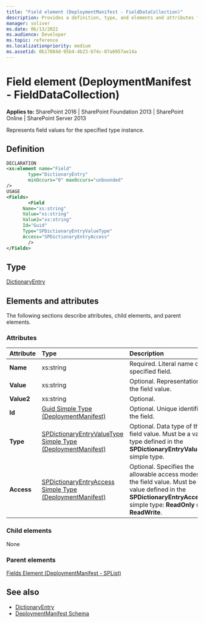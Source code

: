 ```yaml
---
title: "Field element (DeploymentManifest - FieldDataCollection)"
description: Provides a definition, type, and elements and attributes for the Field element (DeploymentManifest - FieldDataCollection) in SharePoint.
manager: soliver
ms.date: 06/13/2022
ms.audience: Developer
ms.topic: reference
ms.localizationpriority: medium
ms.assetid: 0b17884d-95b4-4b23-b74c-07a6957ae14a
---
```


# Field element (DeploymentManifest - FieldDataCollection)

**Applies to:** SharePoint 2016 | SharePoint Foundation 2013 | SharePoint Online | SharePoint Server 2013

Represents field values for the specified type instance.

## Definition

```XML
DECLARATION
<xs:element name="Field"
        type="DictionaryEntry"
        minOccurs="0" maxOccurs="unbounded"
/>
USAGE
<Fields>
        <Field
      Name="xs:string"
      Value="xs:string"
      Value2="xs:string"
      Id="Guid"
      Type="SPDictionaryEntryValueType"
      Access="SPDictionaryEntryAccess"
        />
</Fields>

```

## Type

[DictionaryEntry](https://msdn.microsoft.com/library/System.Collections.DictionaryEntry.aspx)

## Elements and attributes

The following sections describe attributes, child elements, and parent elements.

### Attributes

|**Attribute**|**Type**|**Description**|
|:-----|:-----|:-----|
|**Name** <br/> |xs:string  <br/> |Required. Literal name of the specified field.  <br/> |
|**Value** <br/> |xs:string  <br/> |Optional. Representation of the field value.  <br/> |
|**Value2** <br/> |xs:string  <br/> |Optional.  <br/> |
|**Id** <br/> |[Guid Simple Type (DeploymentManifest)](guid-simple-type-deploymentmanifest.md) <br/> |Optional. Unique identifier of the field.  <br/> |
|**Type** <br/> |[SPDictionaryEntryValueType Simple Type (DeploymentManifest)](spdictionaryentryvaluetype-simple-type-deploymentmanifest.md) <br/> |Optional. Data type of the field value. Must be a value type defined in the **SPDictionaryEntryValueType** simple type.  <br/> |
|**Access** <br/> |[SPDictionaryEntryAccess Simple Type (DeploymentManifest)](spdictionaryentryaccess-simple-type-deploymentmanifest.md) <br/> |Optional. Specifies the allowable access modes for the field value. Must be a value defined in the **SPDictionaryEntryAccess** simple type: **ReadOnly** or **ReadWrite**.  <br/> |

### Child elements

None

### Parent elements

[Fields Element (DeploymentManifest - SPList)](fields-element-deploymentmanifestsplist.md)

## See also

- [DictionaryEntry](https://msdn.microsoft.com/library/System.Collections.DictionaryEntry.aspx)
- [DeploymentManifest Schema](deploymentmanifest-schema.md)
